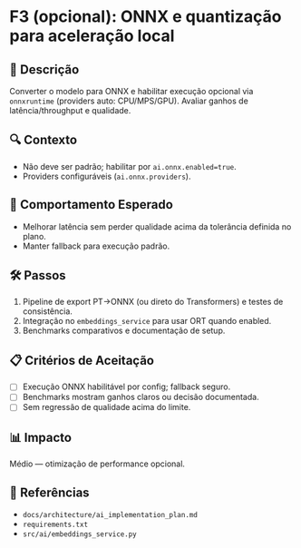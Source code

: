 # F3 (opcional): ONNX e quantização para aceleração local

## 📝 Descrição
Converter o modelo para ONNX e habilitar execução opcional via `onnxruntime` (providers auto: CPU/MPS/GPU). Avaliar ganhos de latência/throughput e qualidade.

## 🔍 Contexto
- Não deve ser padrão; habilitar por `ai.onnx.enabled=true`.
- Providers configuráveis (`ai.onnx.providers`).

## 🎯 Comportamento Esperado
- Melhorar latência sem perder qualidade acima da tolerância definida no plano.
- Manter fallback para execução padrão.

## 🛠️ Passos
1. Pipeline de export PT→ONNX (ou direto do Transformers) e testes de consistência.
2. Integração no `embeddings_service` para usar ORT quando enabled.
3. Benchmarks comparativos e documentação de setup.

## 📋 Critérios de Aceitação
- [ ] Execução ONNX habilitável por config; fallback seguro.
- [ ] Benchmarks mostram ganhos claros ou decisão documentada.
- [ ] Sem regressão de qualidade acima do limite.

## 📊 Impacto
Médio — otimização de performance opcional.

## 🔗 Referências
- `docs/architecture/ai_implementation_plan.md`
- `requirements.txt`
- `src/ai/embeddings_service.py`
